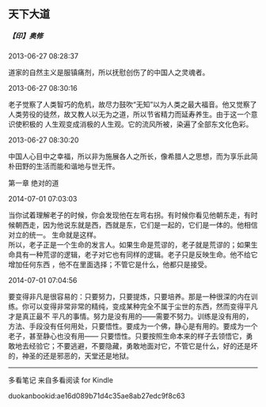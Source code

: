 ## 天下大道

##### 【印】奥修

  

2013-06-27 08:28:37

道家的自然主义是服镇痛剂，所以抚慰创伤了的中国人之灵魂者。

  

2013-06-27 08:30:16

老子觉察了人类智巧的危机，故尽力鼓吹“无知”以为人类之最大福音。他又觉察了人类劳役的徒然，故又教人以无为之道，所以节省精力而延寿养生。由于这一个意识使积极的
人生观变成消极的人生观。它的流风所被，染遍了全部东文化色彩。

  

2013-06-27 08:30:20

中国人心目中之幸福，所以非为施展各人之所长，像希腊人之思想，而为享乐此简朴田野的生活而能和谐地与世无忤。

  

  第一章 绝对的道

  

2014-07-01 07:03:03

当你试着理解老子的时候，你会发现他在左弯右拐。有时候你看见他朝东走，有时候朝西走，因为他说东就是西，西就是东，它们是一起的，它们是一体的。他相信对立的统一。
生命就是这样。  
所以，老子正是一个生命的发言人。如果生命是荒谬的，老子就是荒谬的；如果生命具有一种荒谬的逻辑，老子对它也有同样的逻辑。老子只是反映生命。他不给它增加任何东西
，他不在里面选择；不管它是什么，他都只是接受。

  

2014-07-01 07:04:56

要变得非凡是很容易的：只要努力，只要提炼，只要培养。那是一种很深的内在训练。你可以变得非常非常的精纯，变成某种完全不属于尘世的东西，然而变得平凡才是真正最不
平凡的事情。努力是没有用的——需要不努力。训练是没有用的，方法、手段没有任何用处，只要悟性。要成为一个佛，静心是有用的。要成为一个老子，甚至静心也没有用——
只要悟性。只要按照生命本来的样子去领悟它，勇敢地去经验它；不要逃避，不要隐藏，勇敢地面对它，不管它是什么，好的还是坏的，神圣的还是邪恶的，天堂还是地狱。

* * *

多看笔记 来自多看阅读 for Kindle

duokanbookid:ae16d089b71d4c35ae8ab27edc9f8c63

